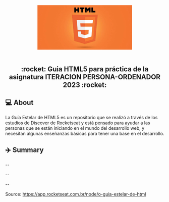 <div align="center">
    <img src="https://github.com/luisaugustos/la-buena-guia-html/blob/main/IPO2023/html5_logo.jpg" width="300px"/>
</div>

<br/>

<h2 align="center">
     :rocket: Guia HTML5 para práctica de la asignatura ITERACION PERSONA-ORDENADOR 2023 :rocket:
</h2>

## :computer: About

La Guía Estelar de HTML5 es un repositorio que se realizó a través de los estudios de Discover de Rocketseat y está pensado para ayudar a las personas que se están iniciando en el mundo del desarrollo web, y necesitan algunas enseñanzas básicas para tener una base en el desarrollo.

 ## :airplane: Summary


--


--


--



Source: https://app.rocketseat.com.br/node/o-guia-estelar-de-html

